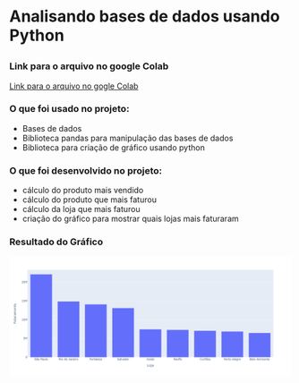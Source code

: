 <h1> Analisando bases de dados usando Python </P>

<h3> Link para o arquivo no google Colab  </h3>
<a href="https://colab.research.google.com/drive/1bzxBEsgC4sWa_U7Yj0YXe9vj30eI9eYp?usp=sharing">Link para o arquivo no gogle Colab</a>

<h3> O que foi usado no projeto: </h3> 
<ul>
  <li> Bases de dados </li>
  <li> Biblioteca pandas para manipulação das bases de dados </li>
  <li> Biblioteca para criação de gráfico usando python </li>
</ul>


<h3> O que foi desenvolvido no projeto:  </h3> 
<ul>
  <li> cálculo do produto mais vendido  </li>
  <li> cálculo do produto que mais faturou </li>
  <li> cálculo da loja que mais faturou </li>
  <li> criação do gráfico para mostrar quais lojas mais faturaram </li>
</ul>

<h3> Resultado do Gráfico  </h3> 
<img src="/imagens/grafico-lojas.png" alt="Imagem do gráfico"/>

